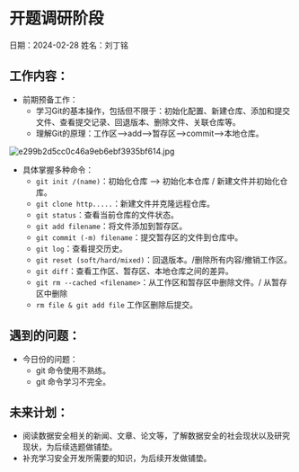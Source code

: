 # 开题调研阶段

日期：2024-02-28
姓名：刘丁铭
## 工作内容：
- 前期预备工作：
   - 学习Git的基本操作，包括但不限于：初始化配置、新建仓库、添加和提交文件、查看提交记录、回退版本、删除文件、关联仓库等。
   - 理解Git的原理：工作区-->add-->暂存区-->commit-->本地仓库。

![e299b2d5cc0c46a9eb6ebf3935bf614.jpg](https://cdn.nlark.com/yuque/0/2024/jpeg/40477705/1709126496111-3c8d521d-6b57-42b9-9410-14608ccecd97.jpeg#averageHue=%23a0f7a7&clientId=u2f2846cc-d6be-4&from=ui&height=244&id=u02d08a30&originHeight=1080&originWidth=2400&originalType=binary&ratio=1.25&rotation=0&showTitle=false&size=321679&status=done&style=none&taskId=u544f406f-3de2-4614-866c-0c0e8a0ff42&title=&width=541.2000122070312)

   - 具体掌握多种命令：
      - `git init /(name)`：初始化仓库 --> 初始化本仓库 / 新建文件并初始化仓库。
      - `git clone http.....`：新建文件并克隆远程仓库。
      - `git status`：查看当前仓库的文件状态。
      - `git add filename`：将文件添加到暂存区。
      - `git commit (-m) filename`：提交暂存区的文件到仓库中。
      - `git log`：查看提交历史。
      - `git reset (soft/hard/mixed)`：回退版本。/删除所有内容/撤销工作区。
      - `git diff`：查看工作区、暂存区、本地仓库之间的差异。
      - `git rm --cached <filename>`：从工作区和暂存区中删除文件。/ 从暂存区中删除
      - `rm file & git add file` 工作区删除后提交。
## 遇到的问题：

- 今日份的问题：
   - git 命令使用不熟练。
   - git 命令学习不完全。
## 未来计划：
- 阅读数据安全相关的新闻、文章、论文等，了解数据安全的社会现状以及研究现状，为后续选题做铺垫。
- 补充学习安全开发所需要的知识，为后续开发做铺垫。
